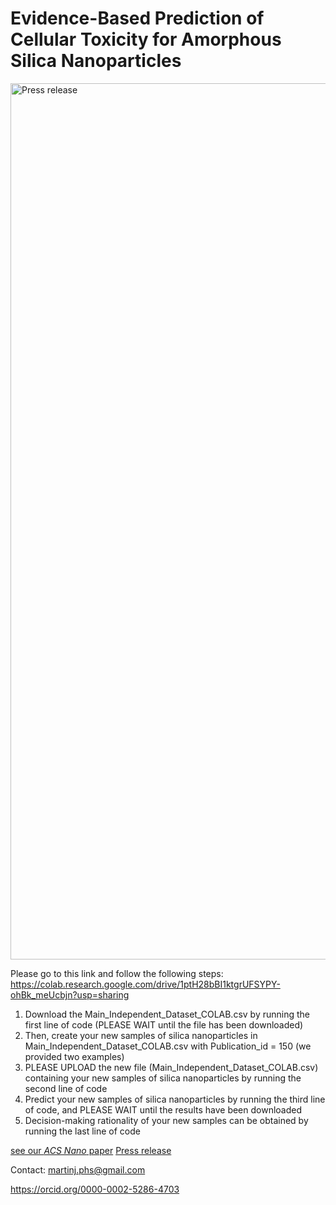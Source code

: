 # Evidence-Based Prediction of Cellular Toxicity for Amorphous Silica Nanoparticles
<img width="1402" alt="Press release" src="https://github.com/martinj-phs/nanosilica/assets/98748341/47d0851b-6fee-4b25-b30e-3175cf0065b5">

Please go to this link and follow the following steps: 
https://colab.research.google.com/drive/1ptH28bBI1ktgrUFSYPY-ohBk_meUcbjn?usp=sharing

1. Download the Main_Independent_Dataset_COLAB.csv by running the first line of code (PLEASE WAIT until the file has been downloaded)
2. Then, create your new samples of silica nanoparticles in Main_Independent_Dataset_COLAB.csv with Publication_id = 150 (we provided two examples)
3. PLEASE UPLOAD the new file (Main_Independent_Dataset_COLAB.csv) containing your new samples of silica nanoparticles by running the second line of code
4. Predict your new samples of silica nanoparticles by running the third line of code, and PLEASE WAIT until the results have been downloaded 
5. Decision-making rationality of your new samples can be obtained by running the last line of code

[see our _ACS Nano_ paper](https://doi.org/10.1021/acsnano.2c11968)
[Press release](https://www.phs.osaka-u.ac.jp/researchNews/newsDetail.php?id=16)

Contact: martinj.phs@gmail.com

https://orcid.org/0000-0002-5286-4703
